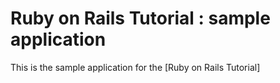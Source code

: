 # Ruby on Rails Tutorial : sample application

This is the sample application for the [Ruby on Rails Tutorial]
